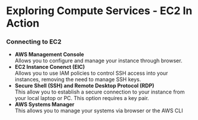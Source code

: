 # Exploring Compute Services - EC2 In Action

### Connecting to EC2
- **AWS Management Console**<br>Allows you to configure and manage your instance through browser.
- **EC2 Instance Conenct (EIC)**<br>Allows you to use IAM policies to control SSH access into your instances, removing the need to manage SSH keys.
- **Secure Shell (SSH) and Remote Desktop Protocol (RDP)**<br>This allow you to establish a secure connection to your instance from your local laptop or PC. This option requires a key pair.
- **AWS Systems Manager**<br>This allows you to manage your systems via browser or the AWS CLI